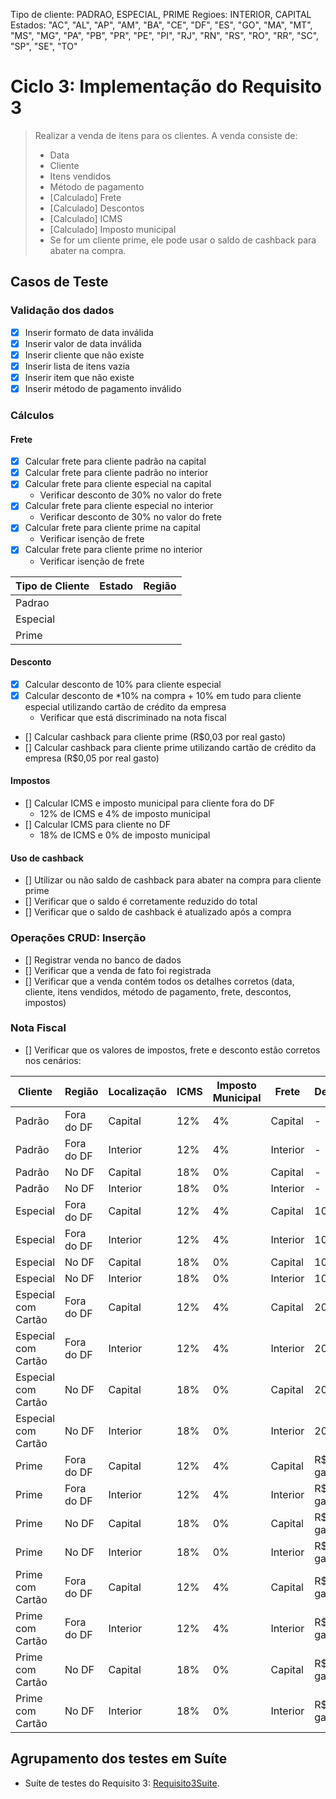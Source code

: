 Tipo de cliente: PADRAO, ESPECIAL, PRIME
Regioes: INTERIOR, CAPITAL
Estados: "AC", "AL", "AP", "AM", "BA", "CE", "DF", "ES", "GO", "MA",
"MT", "MS", "MG", "PA", "PB", "PR", "PE", "PI", "RJ", "RN",
"RS", "RO", "RR", "SC", "SP", "SE", "TO"

# Ciclo 3: Implementação do Requisito 3

> Realizar a venda de itens para os clientes. A venda consiste de:
> - Data
> - Cliente
> - Itens vendidos
> - Método de pagamento
> - [Calculado] Frete
> - [Calculado] Descontos
> - [Calculado] ICMS
> - [Calculado] Imposto municipal
> - Se for um cliente prime, ele pode usar o saldo de cashback para abater na compra.

## Casos de Teste

### Validação dos dados

- [x] Inserir formato de data inválida
- [x] Inserir valor de data inválida
- [x] Inserir cliente que não existe
- [x] Inserir lista de itens vazia
- [x] Inserir item que não existe
- [x] Inserir método de pagamento inválido

### Cálculos

#### Frete

- [x] Calcular frete para cliente padrão na capital
- [x] Calcular frete para cliente padrão no interior
- [x] Calcular frete para cliente especial na capital
    - Verificar desconto de 30% no valor do frete
- [x] Calcular frete para cliente especial no interior
    - Verificar desconto de 30% no valor do frete
- [x] Calcular frete para cliente prime na capital
    - Verificar isenção de frete
- [x] Calcular frete para cliente prime no interior
    - Verificar isenção de frete

| Tipo de Cliente | Estado | Região |
|-----------------|--------|--------|
| Padrao          |        |        |  
| Especial        |        |        | 
| Prime           |        |        |

#### Desconto

- [x] Calcular desconto de 10% para cliente especial
- [x] Calcular desconto de *10% na compra + 10% em tudo para cliente especial utilizando cartão de crédito da empresa
    - Verificar que está discriminado na nota fiscal
- [] Calcular cashback para cliente prime (R$0,03 por real gasto)
- [] Calcular cashback para cliente prime utilizando cartão de crédito da empresa (R$0,05 por real gasto)

#### Impostos

- [] Calcular ICMS e imposto municipal para cliente fora do DF
    - 12% de ICMS e 4% de imposto municipal
- [] Calcular ICMS para cliente no DF
    - 18% de ICMS e 0% de imposto municipal

#### Uso de cashback

- [] Utilizar ou não saldo de cashback para abater na compra para cliente prime
- [] Verificar que o saldo é corretamente reduzido do total
- [] Verificar que o saldo de cashback é atualizado após a compra

### Operações CRUD: Inserção

- [] Registrar venda no banco de dados
- [] Verificar que a venda de fato foi registrada
- [] Verificar que a venda contém todos os detalhes corretos (data, cliente, itens vendidos, método de pagamento, frete,
  descontos, impostos)

### Nota Fiscal

- [] Verificar que os valores de impostos, frete e desconto estão corretos nos cenários:

| Cliente             | Região     | Localização | ICMS | Imposto Municipal | Frete    | Desconto/Cashback     |
|---------------------|------------|-------------|------|-------------------|----------|-----------------------|
| Padrão              | Fora do DF | Capital     | 12%  | 4%                | Capital  | -                     |
| Padrão              | Fora do DF | Interior    | 12%  | 4%                | Interior | -                     |
| Padrão              | No DF      | Capital     | 18%  | 0%                | Capital  | -                     |
| Padrão              | No DF      | Interior    | 18%  | 0%                | Interior | -                     |
| Especial            | Fora do DF | Capital     | 12%  | 4%                | Capital  | 10%                   |
| Especial            | Fora do DF | Interior    | 12%  | 4%                | Interior | 10%                   |
| Especial            | No DF      | Capital     | 18%  | 0%                | Capital  | 10%                   |
| Especial            | No DF      | Interior    | 18%  | 0%                | Interior | 10%                   |
| Especial com Cartão | Fora do DF | Capital     | 12%  | 4%                | Capital  | 20%                   |
| Especial com Cartão | Fora do DF | Interior    | 12%  | 4%                | Interior | 20%                   |
| Especial com Cartão | No DF      | Capital     | 18%  | 0%                | Capital  | 20%                   |
| Especial com Cartão | No DF      | Interior    | 18%  | 0%                | Interior | 20%                   |
| Prime               | Fora do DF | Capital     | 12%  | 4%                | Capital  | R$0,03 por real gasto |
| Prime               | Fora do DF | Interior    | 12%  | 4%                | Interior | R$0,03 por real gasto |
| Prime               | No DF      | Capital     | 18%  | 0%                | Capital  | R$0,03 por real gasto |
| Prime               | No DF      | Interior    | 18%  | 0%                | Interior | R$0,03 por real gasto |
| Prime com Cartão    | Fora do DF | Capital     | 12%  | 4%                | Capital  | R$0,05 por real gasto |
| Prime com Cartão    | Fora do DF | Interior    | 12%  | 4%                | Interior | R$0,05 por real gasto |
| Prime com Cartão    | No DF      | Capital     | 18%  | 0%                | Capital  | R$0,05 por real gasto |
| Prime com Cartão    | No DF      | Interior    | 18%  | 0%                | Interior | R$0,05 por real gasto |

## Agrupamento dos testes em Suíte

* Suíte de testes do Requisito 3: [Requisito3Suite](../trab1/src/test/java/br/unb/Requisito3Suite.java).
